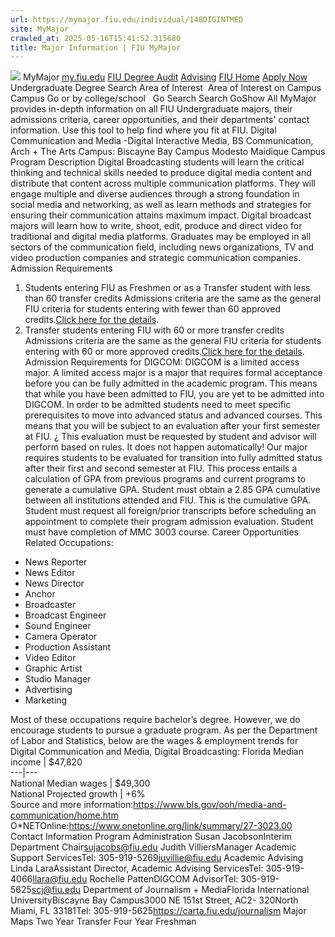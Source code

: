 ```yaml
---
url: https://mymajor.fiu.edu/individual/148DIGINTMED
site: MyMajor
crawled_at: 2025-05-16T15:41:52.315680
title: Major Information | FIU MyMajor
---
```


![](https://mymajor.fiu.edu/assets/logo-T4VPR2BI.png)
MyMajor
[my.fiu.edu](https://my.fiu.edu/)
[FIU Degree Audit](https://dasa.fiu.edu/all-departments/advising/panther-success-hub/panther-degree-audit/)
[Advising](https://advising.fiu.edu)
[FIU Home](https://www.fiu.edu/)
[Apply Now](https://admissions.fiu.edu/)
Undergraduate Degree Search
Area of Interest
​
Area of Interest
on
Campus
​
Campus
Go
or by college/school
​
​
Go
Search
Search
GoShow All
MyMajor provides in-depth information on all FIU Undergraduate majors, their admissions criteria, career opportunities, and their departments' contact information. Use this tool to help find where you fit at FIU.
Digital Communication and Media -Digital Interactive Media,
BS
Communication, Arch + The Arts
Campus:
Biscayne Bay Campus
Modesto Maidique Campus
Program Description
Digital Broadcasting students will learn the critical thinking and technical skills needed to produce digital media content and distribute that content across multiple communication platforms. They will engage multiple and diverse audiences through a strong foundation in social media and networking, as well as learn methods and strategies for ensuring their communication attains maximum impact. Digital broadcast majors will learn how to write, shoot, edit, produce and direct video for traditional and digital media platforms.
Graduates may be employed in all sectors of the communication field, including news organizations, TV and video production companies and strategic communication companies.
Admission Requirements
1. Students entering FIU as Freshmen or as a Transfer student with less than 60 transfer credits
Admissions criteria are the same as the general FIU criteria for students entering with fewer than 60 approved credits.[Click here for the details](http://admissions.fiu.edu/).
2. Transfer students entering FIU with 60 or more transfer credits
Admissions criteria are the same as the general FIU criteria for students entering with 60 or more approved credits.[Click here for the details](https://mymajor.fiu.edu/admin/Click%20here%20for%20the%20details).
Admission Requirements for DIGCOM:
DIGCOM is a limited access major. A limited access major is a major that requires formal acceptance before you can be fully admitted in the academic program. This means that while you have been admitted to FIU, you are yet to be admitted into DIGCOM.
In order to be admitted students need to meet specific prerequisites to move into advanced status and advanced courses. This means that you will be subject to an evaluation after your first semester at FIU.
¿ This evaluation must be requested by student and advisor will perform based on rules. It does not happen automatically!
Our major requires students to be evaluated for transition into fully admitted status after their first and second semester at FIU. This process entails a calculation of GPA from previous programs and current programs to generate a cumulative GPA.
Student must obtain a 2.85 GPA cumulative between all institutions attended and FIU. This is the cumulative GPA.
Student must request all foreign/prior transcripts before scheduling an appointment to complete their program admission evaluation.
Student must have completion of MMC 3003 course.
Career Opportunities
Related Occupations:
  * News Reporter
  * News Editor
  * News Director
  * Anchor
  * Broadcaster
  * Broadcast Engineer
  * Sound Engineer
  * Camera Operator
  * Production Assistant
  * Video Editor
  * Graphic Artist
  * Studio Manager
  * Advertising
  * Marketing


Most of these occupations require bachelor’s degree. However, we do encourage students to pursue a graduate program.
As per the Department of Labor and Statistics, below are the wages & employment trends for Digital Communication and Media, Digital Broadcasting:
Florida Median income | $47,820  
---|---  
National Median wages | $49,300  
National Projected growth | +6%  
Source and more information:<https://www.bls.gov/ooh/media-and-communication/home.htm>
O*NETOnline:<https://www.onetonline.org/link/summary/27-3023.00>
Contact Information
Program Administration
Susan JacobsonInterim Department Chair[sujacobs@fiu.edu](https://mymajor.fiu.edu/admin/sujacobs@fiu.edu)
Judith VilliersManager Academic Support ServicesTel: 305-919-5269[juvillie@fiu.edu](https://mymajor.fiu.edu/admin/juvillie@fiu.edu)
Academic Advising
Linda LaraAssistant Director, Academic Advising ServicesTel: 305-919-4066[llara@fiu.edu](https://mymajor.fiu.edu/admin/llara@fiu.edu)
Rochelle PattenDIGCOM AdvisorTel: 305-919-5625[scj@fiu.edu](https://mymajor.fiu.edu/admin/scj@fiu.edu)
Department of Journalism + MediaFlorida International UniversityBiscayne Bay Campus3000 NE 151st Street, AC2- 320North Miami, FL 33181Tel: 305-919-5625<https://carta.fiu.edu/journalism>
Major Maps
Two Year Transfer
Four Year Freshman
